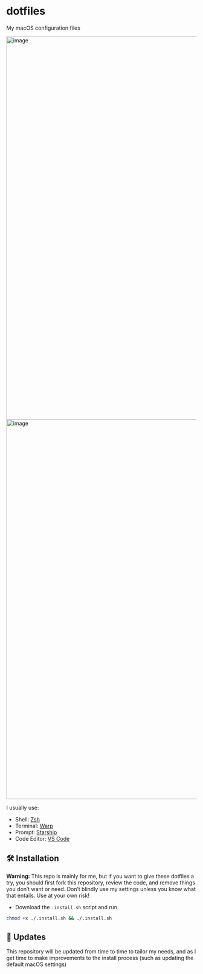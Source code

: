 # dotfiles

My macOS configuration files

<img width="1012" alt="image" src="https://github.com/mrigankdoshy/dotfiles/assets/32623983/1579942b-971b-4676-a226-935138e3fc41">

<img width="1004" alt="image" src="https://github.com/mrigankdoshy/dotfiles/assets/32623983/c1a6e1df-be15-4810-ba99-b0ec3057c7d8">

I usually use:
- Shell: [Zsh](https://www.zsh.org)
- Terminal: [Warp](https://www.warp.dev)
- Prompt: [Starship](https://starship.rs)
- Code Editor: [VS Code](https://code.visualstudio.com)



## 🛠️ Installation

**Warning:** This repo is mainly for me, but if you want to give these dotfiles a try, you should first fork this repository, review the code, and remove things you don’t want or need. Don’t blindly use my settings unless you know what that entails. Use at your own risk!

- Download the `.install.sh` script and run
```sh
chmod +x ./.install.sh && ./.install.sh
```

## 🚧 Updates

This repository will be updated from time to time to tailor my needs, and as I get time to make improvements to the install process (such as updating the default macOS settings)

